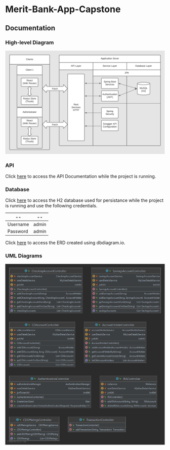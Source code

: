 # Merit-Bank-App-Capstone

## Documentation

### High-level Diagram
![image of high level](https://github.com/kevin-k-1984/Merit-Bank-App-Capstone/blob/master/Images/High-Level%20Architecture.png)

### API

Click [here](http://localhost:8080/swagger-ui/) to access the API Documentation while the project is running.

### Database

Click [here](http://localhost:8080/h2-console/) to access the H2 database used for persistance while the project is running and use the following credentials. 

-- | --
----- | ------
Username | admin
Password | admin

Click [here](https://dbdiagram.io/d/60b51417b29a09603d17551a) to access the ERD created using dbdiagram.io.

### UML Diagrams
![package controllers](https://github.com/kevin-k-1984/Merit-Bank-App-Capstone/blob/master/Images/Package%20controllers.png)


